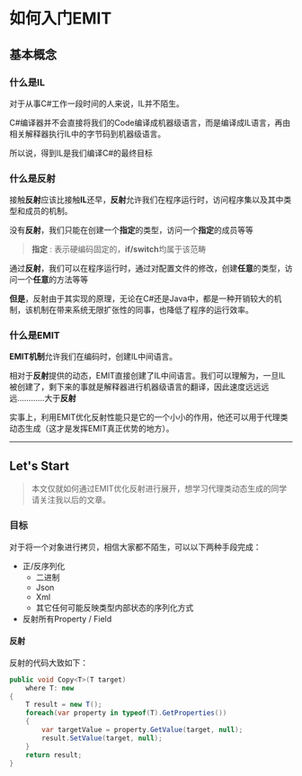 # 如何入门EMIT

## 基本概念

### 什么是IL

对于从事C#工作一段时间的人来说，IL并不陌生。

C#编译器并不会直接将我们的Code编译成机器级语言，而是编译成IL语言，再由相关解释器执行IL中的字节码到机器级语言。

所以说，得到IL是我们编译C#的最终目标

### 什么是反射

接触**反射**应该比接触**IL**还早，**反射**允许我们在程序运行时，访问程序集以及其中类型和成员的机制。

没有**反射**，我们只能在创建一个**指定**的类型，访问一个**指定**的成员等等

> **指定** : 表示硬编码固定的，**if/switch**均属于该范畴

通过**反射**，我们可以在程序运行时，通过对配置文件的修改，创建**任意**的类型，访问一个**任意**的方法等等

**但是**，反射由于其实现的原理，无论在C#还是Java中，都是一种开销较大的机制，该机制在带来系统无限扩张性的同事，也降低了程序的运行效率。

### 什么是EMIT

**EMIT机制**允许我们在编码时，创建IL中间语言。

相对于**反射**提供的动态，EMIT直接创建了IL中间语言。我们可以理解为，一旦IL被创建了，剩下来的事就是解释器进行机器级语言的翻译，因此速度远远远远…………大于**反射**

实事上，利用EMIT优化反射性能只是它的一个小小的作用，他还可以用于代理类动态生成（这才是发挥EMIT真正优势的地方）。

---

## Let's Start

> 本文仅就如何通过EMIT优化反射进行展开，想学习代理类动态生成的同学请关注我以后的文章。

### 目标

对于将一个对象进行拷贝，相信大家都不陌生，可以以下两种手段完成：
* 正/反序列化
    * 二进制
    * Json
    * Xml
    * 其它任何可能反映类型内部状态的序列化方式
* 反射所有Property / Field

#### 反射

反射的代码大致如下：

```csharp
public void Copy<T>(T target)
    where T: new
{
    T result = new T();
    foreach(var property in typeof(T).GetProperties())
    {
        var targetValue = property.GetValue(target, null);
        result.SetValue(target, null);
    }
    return result;
}
```
